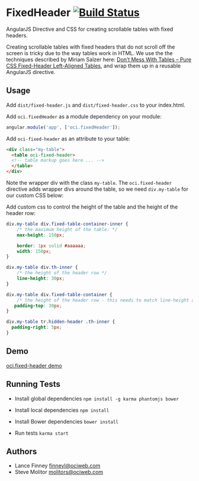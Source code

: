 # FixedHeader [![Build Status](https://secure.travis-ci.org/objectcomputing/FixedHeader.png)](http://travis-ci.org/objectcomputing/FixedHeader)

AngularJS Directive and CSS for creating scrollable tables with fixed
headers.

Creating scrollable tables with fixed headers that do not scroll off
the screen is tricky due to the way tables work in HTML.  We use the
the techniques described by Miriam Salzer here:
[Don’t Mess With Tables – Pure CSS Fixed-Header Left-Aligned Tables](http://salzerdesign.com/blog/?p=191),
and wrap them up in a reusable AngularJS directive.

## Usage

Add `dist/fixed-header.js` and `dist/fixed-header.css` to your
index.html.

Add `oci.fixedHeader` as a module dependency on your module:

```js
angular.module('app', ['oci.fixedHeader']);
```

Add `oci-fixed-header` as an attribute to your table:

```html
<div class="my-table">
  <table oci-fixed-header>
  <!-- table markup goes here ... -->
  </table>
</div>
```

Note the wrapper div with the class `my-table`.  The `oci.fixed-header`
directive adds wrapper divs around the table, so we need
`div.my-table` for our custom CSS below:

Add custom css to control the height of the table and the height of
the header row:

```css
div.my-table div.fixed-table-container-inner {
    /* the maximum height of the table: */
    max-height: 150px;

    border: 1px solid #aaaaaa;
    width: 150px;
}

div.my-table div.th-inner {
    /* the height of the header row */
    line-height: 30px;
}

div.my-table div.fixed-table-container {
    /* the height of the header row - this needs to match line-height above */
   padding-top: 30px;
}

div.my-table tr.hidden-header .th-inner {
  padding-right: 5px;
}

```

## Demo

[oci.fixed-header demo](http://objectcomputing.github.io/FixedHeader/demo/index.html)

## Running Tests

* Install global dependencies
    `npm install -g karma phantomjs bower`

* Install local dependencies
    `npm install`
    
* Install Bower dependencies
    `bower install`
    
* Run tests
    `karma start`

## Authors

- Lance Finney finneyl@ociweb.com
- Steve Molitor molitors@ociweb.com
